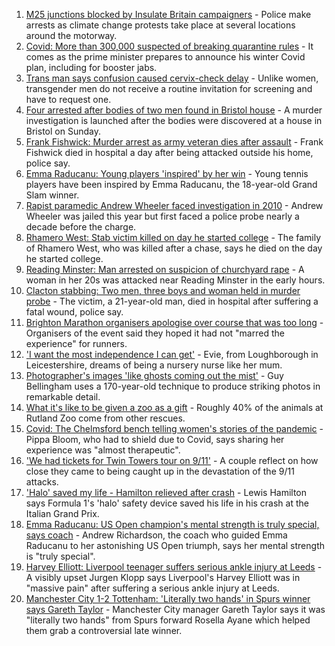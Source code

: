1. [M25 junctions blocked by Insulate Britain campaigners](https://www.bbc.co.uk/news/uk-england-beds-bucks-herts-58543603?at_medium=RSS&at_campaign=KARANGA) - Police make arrests as climate change protests take place at several locations around the motorway.
2. [Covid: More than 300,000 suspected of breaking quarantine rules](https://www.bbc.co.uk/news/uk-politics-58517123?at_medium=RSS&at_campaign=KARANGA) - It comes as the prime minister prepares to announce his winter Covid plan, including for booster jabs.
3. [Trans man says confusion caused cervix-check delay](https://www.bbc.co.uk/news/uk-england-humber-58515769?at_medium=RSS&at_campaign=KARANGA) - Unlike women, transgender men do not receive a routine invitation for screening and have to request one.
4. [Four arrested after bodies of two men found in Bristol house](https://www.bbc.co.uk/news/uk-england-bristol-58542782?at_medium=RSS&at_campaign=KARANGA) - A murder investigation is launched after the bodies were discovered at a house in Bristol on Sunday.
5. [Frank Fishwick: Murder arrest as army veteran dies after assault](https://www.bbc.co.uk/news/uk-england-lancashire-58542230?at_medium=RSS&at_campaign=KARANGA) - Frank Fishwick died in hospital a day after being attacked outside his home, police say.
6. [Emma Raducanu: Young players 'inspired' by her win](https://www.bbc.co.uk/news/uk-58539735?at_medium=RSS&at_campaign=KARANGA) - Young tennis players have been inspired by Emma Raducanu, the 18-year-old Grand Slam winner.
7. [Rapist paramedic Andrew Wheeler faced investigation in 2010](https://www.bbc.co.uk/news/uk-england-cambridgeshire-58322672?at_medium=RSS&at_campaign=KARANGA) - Andrew Wheeler was jailed this year but first faced a police probe nearly a decade before the charge.
8. [Rhamero West: Stab victim killed on day he started college](https://www.bbc.co.uk/news/uk-england-manchester-58536344?at_medium=RSS&at_campaign=KARANGA) - The family of Rhamero West, who was killed after a chase, says he died on the day he started college.
9. [Reading Minster: Man arrested on suspicion of churchyard rape](https://www.bbc.co.uk/news/uk-england-berkshire-58538181?at_medium=RSS&at_campaign=KARANGA) - A woman in her 20s was attacked near Reading Minster in the early hours.
10. [Clacton stabbing: Two men, three boys and woman held in murder probe](https://www.bbc.co.uk/news/uk-england-essex-58535593?at_medium=RSS&at_campaign=KARANGA) - The victim, a 21-year-old man, died in hospital after suffering a fatal wound, police say.
11. [Brighton Marathon organisers apologise over course that was too long](https://www.bbc.co.uk/news/uk-england-sussex-58538441?at_medium=RSS&at_campaign=KARANGA) - Organisers of the event said they hoped it had not "marred the experience" for runners.
12. ['I want the most independence I can get'](https://www.bbc.co.uk/news/uk-england-leicestershire-58501877?at_medium=RSS&at_campaign=KARANGA) - Evie, from Loughborough in Leicestershire, dreams of being a nursery nurse like her mum.
13. [Photographer's images 'like ghosts coming out the mist'](https://www.bbc.co.uk/news/uk-england-bristol-58505275?at_medium=RSS&at_campaign=KARANGA) - Guy Bellingham uses a 170-year-old technique to produce striking photos in remarkable detail.
14. [What it's like to be given a zoo as a gift](https://www.bbc.co.uk/news/uk-england-leicestershire-58479112?at_medium=RSS&at_campaign=KARANGA) - Roughly 40% of the animals at Rutland Zoo come from other rescues.
15. [Covid: The Chelmsford bench telling women's stories of the pandemic](https://www.bbc.co.uk/news/uk-england-essex-58505014?at_medium=RSS&at_campaign=KARANGA) - Pippa Bloom, who had to shield due to Covid, says sharing her experience was "almost therapeutic".
16. ['We had tickets for Twin Towers tour on 9/11'](https://www.bbc.co.uk/news/uk-england-birmingham-58486093?at_medium=RSS&at_campaign=KARANGA) - A couple reflect on how close they came to being caught up in the devastation of the 9/11 attacks.
17. ['Halo' saved my life - Hamilton relieved after crash](https://www.bbc.co.uk/sport/formula1/58539315?at_medium=RSS&at_campaign=KARANGA) - Lewis Hamilton says Formula 1's 'halo' safety device saved his life in his crash at the Italian Grand Prix.
18. [Emma Raducanu: US Open champion's mental strength is truly special, says coach](https://www.bbc.co.uk/sport/tennis/58540003?at_medium=RSS&at_campaign=KARANGA) - Andrew Richardson, the coach who guided Emma Raducanu to her astonishing US Open triumph, says her mental strength is "truly special".
19. [Harvey Elliott: Liverpool teenager suffers serious ankle injury at Leeds](https://www.bbc.co.uk/sport/football/58538220?at_medium=RSS&at_campaign=KARANGA) - A visibly upset Jurgen Klopp says Liverpool's Harvey Elliott was in "massive pain" after suffering a serious ankle injury at Leeds.
20. [Manchester City 1-2 Tottenham: 'Literally two hands' in Spurs winner says Gareth Taylor](https://www.bbc.co.uk/sport/football/58451986?at_medium=RSS&at_campaign=KARANGA) - Manchester City manager Gareth Taylor says it was "literally two hands" from Spurs forward Rosella Ayane which helped them grab a controversial late winner.

